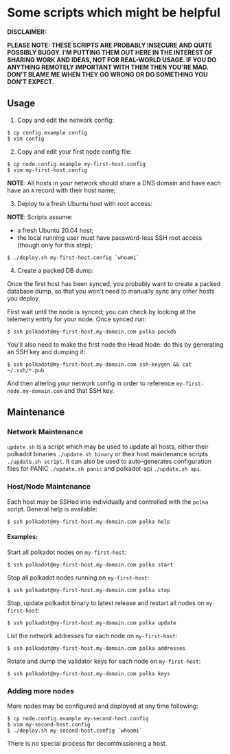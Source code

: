# Some scripts which might be helpful


**DISCLAIMER:**

**PLEASE NOTE: THESE SCRIPTS ARE PROBABLY INSECURE AND QUITE POSSIBLY BUGGY. I'M PUTTING THEM OUT HERE IN THE INTEREST OF SHARING WORK AND IDEAS, NOT FOR REAL-WORLD USAGE. IF YOU DO ANYTHING REMOTELY IMPORTANT WITH THEM THEN YOU'RE MAD. DON'T BLAME ME WHEN THEY GO WRONG OR DO SOMETHING YOU DON'T EXPECT.**

## Usage

1. Copy and edit the network config:

```
$ cp config.example config
$ vim config
```

2. Copy and edit your first node config file:

```
$ cp node.config.example my-first-host.config
$ vim my-first-host.config
```

**NOTE**: All hosts in your network should share a DNS domain and have each have an `A` record with their host name;

3. Deploy to a fresh Ubuntu host with root access:

**NOTE**: Scripts assume:

- a fresh Ubuntu 20.04 host;
- the local running user must have password-less SSH root access (though only for this step);

```
$ ./deploy.sh my-first-host.config `whoami`
```

4. Create a packed DB dump:

Once the first host has been synced, you probably want to create a packed database dump, so that you won't need to manually sync any other hosts you deploy.

First wait until the node is synced; you can check by looking at the telemetry entrty for your node. Once synced run:

```
$ ssh polkadot@my-first-host.my-domain.com polka packdb
```

You'll also need to make the first node the Head Node: do this by generating an SSH key and dumping it:

```
$ ssh polkadot@my-first-host.my-domain.com ssh-keygen && cat ~/.ssh/*.pub
```

And then altering your network config in order to reference `my-first-node.my-domain.com` and that SSH key.

## Maintenance

### Network Maintenance

`update.sh` is a script which may be used to update all hosts, either their polkadot binaries `./update.sh binary` or their host maintenance scripts `./update.sh script`. It can also be used to auto-generates configuration files for PANIC `./update.sh panic` and polkadot-api `./update.sh api`.


### Host/Node Maintenance

Each host may be SSHed into individually and controlled with the `polka` script. General help is available:

```
$ ssh polkadot@my-first-host.my-domain.com polka help
```

#### Examples:

Start all polkadot nodes on `my-first-host`:
```
$ ssh polkadot@my-first-host.my-domain.com polka start   
```

Stop all polkadot nodes running on `my-first-host`:
```
$ ssh polkadot@my-first-host.my-domain.com polka stop    
```

Stop, update polkadot binary to latest release and restart all nodes on `my-first-host`:
```
$ ssh polkadot@my-first-host.my-domain.com polka update  
```

List the network addresses for each node on `my-first-host`:
```
$ ssh polkadot@my-first-host.my-domain.com polka addresses
```

Rotate and dump the validator keys for each node on `my-first-host`:
```
$ ssh polkadot@my-first-host.my-domain.com polka keys
```

### Adding more nodes

More nodes may be configured and deployed at any time following:

```
$ cp node.config.example my-second-host.config
$ vim my-second-host.config
$ ./deploy.sh my-second-host.config `whoami`
```

There is no special process for decommissioning a host.
